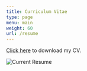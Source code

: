 ```yaml
---
title: Curriculum Vitae
type: page
menu: main
weight: 60
url: /resume
---
```


[Click here](/docs/resume/currentresume.pdf) to download my CV.

![Current Resume](/images/resume/currentresume.jpg)

